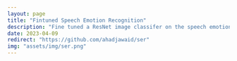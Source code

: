 ```yaml
---
layout: page
title: "Fintuned Speech Emotion Recognition"
description: "Fine tuned a ResNet image classifer on the speech emotion recongition task."
date: 2023-04-09
redirect: "https://github.com/ahadjawaid/ser"
img: "assets/img/ser.png"
---
```

